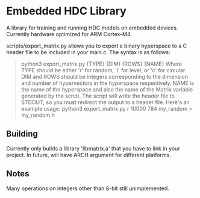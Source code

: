 # Embedded HDC Library
A library for training and running HDC models on embedded devices. Currently hardware optimized for ARM Cortex-M4.

scripts/export_matrix.py allows you to export a binary hyperspace to a C header file to be included in your main.c. The syntax is as follows:
> python3 export_matrix.py {TYPE} {DIM} {ROWS} {NAME}
Where TYPE should be either 'r' for random, 'l' for level, or 'c' for circular.
DIM and ROWS should be integers corresponding to the dimension and number of hypervectors in the hyperspace respectively.
NAME is the name of the hyperspace and also the name of the Matrix variable generated by the script.
The script will write the header file to STDOUT, so you must redirect the output to a header file.
Here's an example usage:
> python3 export_matrix.py r 10000 784 my_random > my_random.h

## Building
Currently only builds a library 'libmatrix.a' that you have to link in your project. In future, will have ARCH argument for different platforms.

## Notes
Many operations on integers other than 8-bit still unimplemented.

